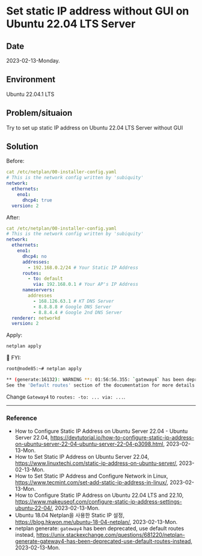 # Set static IP address without GUI on Ubuntu 22.04 LTS Server

## Date

2023-02-13-Monday.

## Environment

Ubuntu 22.04.1 LTS

## Problem/situaion

Try to set up static IP address on Ubuntu 22.04 LTS Server without GUI

## Solution

Before:

```YAML
cat /etc/netplan/00-installer-config.yaml
# This is the network config written by 'subiquity'
network:
  ethernets:
    eno1:
      dhcp4: true
  version: 2
```

After:

```YAML
cat /etc/netplan/00-installer-config.yaml
# This is the network config written by 'subiquity'
network:
  ethernets:
    eno1:
      dhcp4: no
      addresses:
        - 192.168.0.2/24 # Your Static IP Address
      routes:
        - to: default
          via: 192.168.0.1 # Your AP's IP Address
      nameservers:
        addresses
          - 168.126.63.1 # KT DNS Server
          - 8.8.8.8 # Google DNS Server
          - 8.8.4.4 # Google 2nd DNS Server 
  renderer: networkd
  version: 2
```

Apply:

```Bash
netplan apply
```

:key: FYI:

```Bash
root@node85:~# netplan apply

** (generate:16132): WARNING **: 01:56:56.355: `gateway4` has been deprecated, use default routes instead.
See the 'Default routes' section of the documentation for more details.
```

Change `Gateway4` to `routes: -to: ... via: ...`.

---

### Reference
- How to Configure Static IP Address on Ubuntu Server 22.04 - Ubuntu Server 22.04, https://devtutorial.io/how-to-configure-static-ip-address-on-ubuntu-server-22-04-ubuntu-server-22-04-p3098.html, 2023-02-13-Mon.
- How to Set Static IP Address on Ubuntu Server 22.04, https://www.linuxtechi.com/static-ip-address-on-ubuntu-server/, 2023-02-13-Mon.
- How to Set Static IP Address and Configure Network in Linux, https://www.tecmint.com/set-add-static-ip-address-in-linux/, 2023-02-13-Mon.
- How to Configure Static IP Address on Ubuntu 22.04 LTS and 22.10, https://www.makeuseof.com/configure-static-ip-address-settings-ubuntu-22-04/, 2023-02-13-Mon.
- Ubuntu 18.04 Netplan을 사용한 Static IP 설정, https://blog.hkwon.me/ubuntu-18-04-netplan/, 2023-02-13-Mon.
- netplan generate: `gateway4` has been deprecated, use default routes instead, https://unix.stackexchange.com/questions/681220/netplan-generate-gateway4-has-been-deprecated-use-default-routes-instead, 2023-02-13-Mon.

